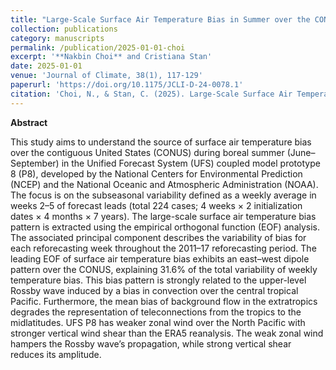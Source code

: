 ```yaml
---
title: "Large-Scale Surface Air Temperature Bias in Summer over the CONUS and its Relationship to Tropical Central Pacific Convection in the UFS Prototype 8"
collection: publications
category: manuscripts
permalink: /publication/2025-01-01-choi
excerpt: '**Nakbin Choi** and Cristiana Stan'
date: 2025-01-01
venue: 'Journal of Climate, 38(1), 117-129'
paperurl: 'https://doi.org/10.1175/JCLI-D-24-0078.1'
citation: 'Choi, N., & Stan, C. (2025). Large-Scale Surface Air Temperature Bias in Summer over the CONUS and Its Relationship to Tropical Central Pacific Convection in the UFS Prototype 8. Journal of Climate, 38(1), 117-129.'
---
```


**Abstract**

This study aims to understand the source of surface air temperature bias over the contiguous United States (CONUS) during boreal summer (June–September) in the Unified Forecast System (UFS) coupled model prototype 8 (P8), developed by the National Centers for Environmental Prediction (NCEP) and the National Oceanic and Atmospheric Administration (NOAA). The focus is on the subseasonal variability defined as a weekly average in weeks 2–5 of forecast leads (total 224 cases; 4 weeks × 2 initialization dates × 4 months × 7 years). The large-scale surface air temperature bias pattern is extracted using the empirical orthogonal function (EOF) analysis. The associated principal component describes the variability of bias for each reforecasting week throughout the 2011–17 reforecasting period. The leading EOF of surface air temperature bias exhibits an east–west dipole pattern over the CONUS, explaining 31.6% of the total variability of weekly temperature bias. This bias pattern is strongly related to the upper-level Rossby wave induced by a bias in convection over the central tropical Pacific. Furthermore, the mean bias of background flow in the extratropics degrades the representation of teleconnections from the tropics to the midlatitudes. UFS P8 has weaker zonal wind over the North Pacific with stronger vertical wind shear than the ERA5 reanalysis. The weak zonal wind hampers the Rossby wave’s propagation, while strong vertical shear reduces its amplitude.
